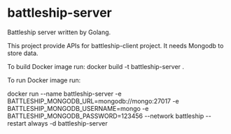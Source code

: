 # battleship-server
Battleship server written by Golang.

This project provide APIs for battleship-client project. It needs Mongodb to store data. 

To build Docker image run: 
docker build -t battleship-server .

To run Docker image run: 

docker run --name battleship-server -e BATTLESHIP_MONGODB_URL=mongodb://mongo:27017 -e BATTLESHIP_MONGODB_USERNAME=mongo -e BATTLESHIP_MONGODB_PASSWORD=123456 --network battleship --restart always -d battleship-server
